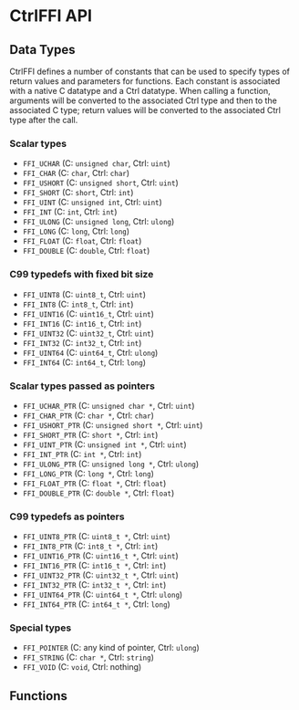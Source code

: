 # CtrlFFI API

## Data Types

CtrlFFI defines a number of constants that can be used to specify types of return values and parameters for functions.
Each constant is associated with a native C datatype and a Ctrl datatype. When calling a function, arguments will be converted to the associated Ctrl type and then to the associated C type; return values will be converted to the associated Ctrl type after the call.

### Scalar types

  * `FFI_UCHAR` (C: `unsigned char`, Ctrl: `uint`)
  * `FFI_CHAR` (C: `char`, Ctrl: `char`)
  * `FFI_USHORT` (C: `unsigned short`, Ctrl: `uint`)
  * `FFI_SHORT` (C: `short`, Ctrl: `int`)
  * `FFI_UINT` (C: `unsigned int`, Ctrl: `uint`)
  * `FFI_INT` (C: `int`, Ctrl: `int`)
  * `FFI_ULONG` (C: `unsigned long`, Ctrl: `ulong`)
  * `FFI_LONG` (C: `long`, Ctrl: `long`)
  * `FFI_FLOAT` (C: `float`, Ctrl: `float`)
  * `FFI_DOUBLE` (C: `double`, Ctrl: `float`)

### C99 typedefs with fixed bit size

  * `FFI_UINT8` (C: `uint8_t`, Ctrl: `uint`)
  * `FFI_INT8` (C: `int8_t`, Ctrl: `int`)
  * `FFI_UINT16` (C: `uint16_t`, Ctrl: `uint`)
  * `FFI_INT16` (C: `int16_t`, Ctrl: `int`)
  * `FFI_UINT32` (C: `uint32_t`, Ctrl: `uint`)
  * `FFI_INT32` (C: `int32_t`, Ctrl: `int`)
  * `FFI_UINT64` (C: `uint64_t`, Ctrl: `ulong`)
  * `FFI_INT64` (C: `int64_t`, Ctrl: `long`)

### Scalar types passed as pointers

  * `FFI_UCHAR_PTR` (C: ``unsigned char *``, Ctrl: `uint`)
  * `FFI_CHAR_PTR` (C: ``char *``, Ctrl: `char`)
  * `FFI_USHORT_PTR` (C: ``unsigned short *``, Ctrl: `uint`)
  * `FFI_SHORT_PTR` (C: `short *`, Ctrl: `int`)
  * `FFI_UINT_PTR` (C: `unsigned int *`, Ctrl: `uint`)
  * `FFI_INT_PTR` (C: `int *`, Ctrl: `int`)
  * `FFI_ULONG_PTR` (C: `unsigned long *`, Ctrl: `ulong`)
  * `FFI_LONG_PTR` (C: `long *`, Ctrl: `long`)
  * `FFI_FLOAT_PTR` (C: `float *`, Ctrl: `float`)
  * `FFI_DOUBLE_PTR` (C: `double *`, Ctrl: `float`)

### C99 typedefs as pointers

  * `FFI_UINT8_PTR` (C: `uint8_t *`, Ctrl: `uint`)
  * `FFI_INT8_PTR` (C: `int8_t *`, Ctrl: `int`)
  * `FFI_UINT16_PTR` (C: `uint16_t *`, Ctrl: `uint`)
  * `FFI_INT16_PTR` (C: `int16_t *`, Ctrl: `int`)
  * `FFI_UINT32_PTR` (C: `uint32_t *`, Ctrl: `uint`)
  * `FFI_INT32_PTR` (C: `int32_t *`, Ctrl: `int`)
  * `FFI_UINT64_PTR` (C: `uint64_t *`, Ctrl: `ulong`)
  * `FFI_INT64_PTR` (C: `int64_t *`, Ctrl: `long`)

### Special types

  * `FFI_POINTER` (C: any kind of pointer, Ctrl: `ulong`)
  * `FFI_STRING` (C: `char *`, Ctrl: `string`)
  * `FFI_VOID` (C: `void`, Ctrl: nothing)

## Functions
